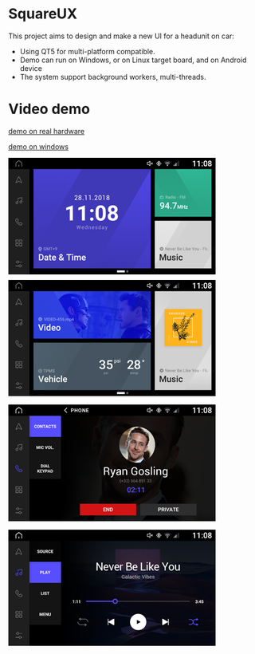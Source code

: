 # SquareUX
This project aims to design and make a new UI for a headunit on car:
* Using QT5 for multi-platform compatible.
* Demo can run on Windows, or on Linux target board, and on Android device
* The system support background workers, multi-threads.

# Video demo
[demo on real hardware](./SquareUX_HMI_Preview_2_on_board_20180228.mp4)

[demo on windows](./SquareUX_HMI_Preview_2_Windows_20180228.mp4)

![Picture1](Picture1.png)

![Picture1](Picture2.png)

![Picture1](Picture3.png)
